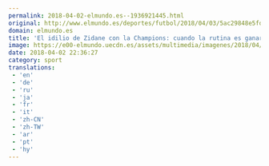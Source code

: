 ```yaml
---
permalink: 2018-04-02-elmundo.es--1936921445.html
original: http://www.elmundo.es/deportes/futbol/2018/04/03/5ac29848e5fdeaf0108b45de.html
domain: elmundo.es
title: 'El idilio de Zidane con la Champions: cuando la rutina es ganar'
image: https://e00-elmundo.uecdn.es/assets/multimedia/imagenes/2018/04/02/15227020742927.jpg
date: 2018-04-02 22:36:27
category: sport
translations: 
 - 'en'
 - 'de'
 - 'ru'
 - 'ja'
 - 'fr'
 - 'it'
 - 'zh-CN'
 - 'zh-TW'
 - 'ar'
 - 'pt'
 - 'hy'
---
```


